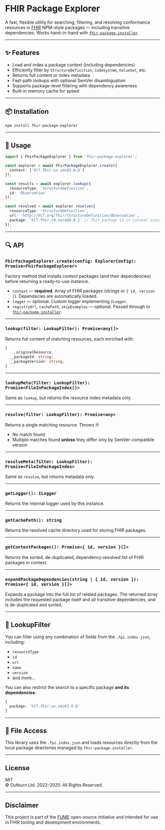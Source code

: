 # FHIR Package Explorer

A fast, flexible utility for searching, filtering, and resolving conformance resources in [FHIR](https://hl7.org/fhir/) NPM-style packages — including transitive dependencies. Works hand-in-hand with [`fhir-package-installer`](https://www.npmjs.com/package/fhir-package-installer).

---

## ✨ Features

- Load and index a package context (including dependencies)
- Efficiently filter by `StructureDefinition`, `CodeSystem`, `ValueSet`, etc.
- Returns full content or index metadata
- Fast-path lookups with optional SemVer disambiguation
- Supports package-level filtering with dependency awareness
- Built-in memory cache for speed

---

## 📦 Installation

```bash
npm install fhir-package-explorer
```

---

## 🚀 Usage

```ts
import { FhirPackageExplorer } from 'fhir-package-explorer';

const explorer = await FhirPackageExplorer.create({
  context: ['hl7.fhir.uv.sdc@3.0.0']
});

const results = await explorer.lookup({
  resourceType: 'StructureDefinition',
  id: 'Observation'
});

const resolved = await explorer.resolve({
  resourceType: 'StructureDefinition',
  url: 'http://hl7.org/fhir/StructureDefinition/Observation',
  package: 'hl7.fhir.r4.core@4.0.1' // This package is in context since it is a dependency of `hl7.fhir.uv.sdc@3.0.0`
});
```

---

## 🔍 API

### `FhirPackageExplorer.create(config: ExplorerConfig): Promise<FhirPackageExplorer>`

Factory method that installs context packages (and their dependencies) before returning a ready-to-use instance.

- `context` — **required**. Array of FHIR packages (strings or `{ id, version }`). Dependecies are automatically loaded.
- `logger` — optional. Custom logger implementing `ILogger`.
- `registryUrl`, `cachePath`, `skipExamples` — optional. Passed through to [`fhir-package-installer`](https://www.npmjs.com/package/fhir-package-installer).

---

### `lookup(filter: LookupFilter): Promise<any[]>`

Returns full content of matching resources, each enriched with:

```ts
{
  ...originalResource,
  __packageId: string;
  __packageVersion: string;
}
```

---

### `lookupMeta(filter: LookupFilter): Promise<FileInPackageIndex[]>`

Same as `lookup`, but returns the resource index metadata only.

---

### `resolve(filter: LookupFilter): Promise<any>`

Returns a single matching resource. Throws if:
- No match found
- Multiple matches found **unless** they differ only by SemVer-compatible version

---

### `resolveMeta(filter: LookupFilter): Promise<FileInPackageIndex>`

Same as `resolve`, but returns metadata only.

---

### `getLogger(): ILogger`

Returns the internal logger used by this instance.

---

### `getCachePath(): string`

Returns the resolved cache directory used for storing FHIR packages.

---

### `getContextPackages(): Promise<{ id, version }[]>`

Returns the sorted, de-duplicated, dependency-resolved list of FHIR packages in context.

---

### `expandPackageDependencies(string | { id, version }): Promise<{ id, version }[]>`

Expands a package into the full list of related packages. The returned array includes the requested package itself and all transitive dependencies, and is de-duplicated and sorted.

---

## 🔧 LookupFilter

You can filter using any combination of fields from the `.fpi.index.json`, including:

- `resourceType`
- `id`
- `url`
- `name`
- `version`
- and more...

You can also restrict the search to a specific package **and its dependencies**:

```ts
{
  package: 'hl7.fhir.uv.sdc#3.0.0'
}
```

---

## 📁 File Access

This library uses the `.fpi.index.json` and loads resources directly from the local package directories managed by `fhir-package-installer`.

---

## License
MIT  
© Outburn Ltd. 2022–2025. All Rights Reserved.

---

## Disclaimer
This project is part of the [FUME](https://github.com/Outburn-IL/fume-community) open-source initiative and intended for use in FHIR tooling and development environments.
